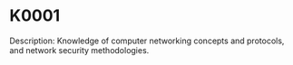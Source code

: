 # K0001
Description: Knowledge of computer networking concepts and protocols, and network security methodologies. 
